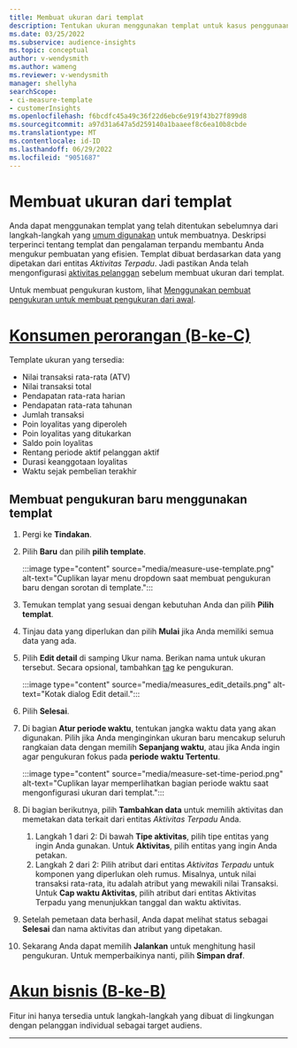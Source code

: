```yaml
---
title: Membuat ukuran dari templat
description: Tentukan ukuran menggunakan templat untuk kasus penggunaan umum.
ms.date: 03/25/2022
ms.subservice: audience-insights
ms.topic: conceptual
author: v-wendysmith
ms.author: wameng
ms.reviewer: v-wendysmith
manager: shellyha
searchScope:
- ci-measure-template
- customerInsights
ms.openlocfilehash: f6bcdfc45a49c36f22d6ebc6e919f43b27f899d8
ms.sourcegitcommit: a97d31a647a5d259140a1baaeef8c6ea10b8cbde
ms.translationtype: MT
ms.contentlocale: id-ID
ms.lasthandoff: 06/29/2022
ms.locfileid: "9051687"
---
```

# <a name="create-measures-from-templates"></a>Membuat ukuran dari templat

Anda dapat menggunakan templat yang telah ditentukan sebelumnya dari langkah-langkah yang [umum digunakan](measures.md) untuk membuatnya. Deskripsi terperinci tentang templat dan pengalaman terpandu membantu Anda mengukur pembuatan yang efisien. Templat dibuat berdasarkan data yang dipetakan dari entitas *Aktivitas Terpadu*. Jadi pastikan Anda telah mengonfigurasi [aktivitas pelanggan](activities.md) sebelum membuat ukuran dari templat.

Untuk membuat pengukuran kustom, lihat [Menggunakan pembuat pengukuran untuk membuat pengukuran dari awal](measure-builder.md).

# <a name="individual-consumers-b-to-c"></a>[Konsumen perorangan (B-ke-C)](#tab/b2c)

Template ukuran yang tersedia: 
- Nilai transaksi rata-rata (ATV)
- Nilai transaksi total
- Pendapatan rata-rata harian
- Pendapatan rata-rata tahunan
- Jumlah transaksi
- Poin loyalitas yang diperoleh
- Poin loyalitas yang ditukarkan
- Saldo poin loyalitas
- Rentang periode aktif pelanggan aktif
- Durasi keanggotaan loyalitas
- Waktu sejak pembelian terakhir

## <a name="build-a-new-measure-using-a-template"></a>Membuat pengukuran baru menggunakan templat

1. Pergi ke **Tindakan**.

1. Pilih **Baru** dan pilih **pilih template**.

   :::image type="content" source="media/measure-use-template.png" alt-text="Cuplikan layar menu dropdown saat membuat pengukuran baru dengan sorotan di template.":::

1. Temukan templat yang sesuai dengan kebutuhan Anda dan pilih **Pilih templat**.

1. Tinjau data yang diperlukan dan pilih **Mulai** jika Anda memiliki semua data yang ada.

1. Pilih **Edit detail** di samping Ukur nama. Berikan nama untuk ukuran tersebut. Secara opsional, tambahkan [tag](work-with-tags-columns.md#manage-tags) ke pengukuran.

   :::image type="content" source="media/measures_edit_details.png" alt-text="Kotak dialog Edit detail.":::

1. Pilih **Selesai**.

1. Di bagian **Atur periode waktu**, tentukan jangka waktu data yang akan digunakan. Pilih jika Anda menginginkan ukuran baru mencakup seluruh rangkaian data dengan memilih **Sepanjang waktu**, atau jika Anda ingin agar pengukuran fokus pada **periode waktu Tertentu**.

   :::image type="content" source="media/measure-set-time-period.png" alt-text="Cuplikan layar memperlihatkan bagian periode waktu saat mengonfigurasi ukuran dari templat.":::

1. Di bagian berikutnya, pilih **Tambahkan data** untuk memilih aktivitas dan memetakan data terkait dari entitas *Aktivitas Terpadu* Anda.

    1. Langkah 1 dari 2: Di bawah **Tipe aktivitas**, pilih tipe entitas yang ingin Anda gunakan. Untuk **Aktivitas**, pilih entitas yang ingin Anda petakan.
    1. Langkah 2 dari 2: Pilih atribut dari entitas *Aktivitas Terpadu* untuk komponen yang diperlukan oleh rumus. Misalnya, untuk nilai transaksi rata-rata, itu adalah atribut yang mewakili nilai Transaksi. Untuk **Cap waktu Aktivitas**, pilih atribut dari entitas Aktivitas Terpadu yang menunjukkan tanggal dan waktu aktivitas.
   
1. Setelah pemetaan data berhasil, Anda dapat melihat status sebagai **Selesai** dan nama aktivitas dan atribut yang dipetakan.

1. Sekarang Anda dapat memilih **Jalankan** untuk menghitung hasil pengukuran. Untuk memperbaikinya nanti, pilih **Simpan draf**.

# <a name="business-accounts-b-to-b"></a>[Akun bisnis (B-ke-B)](#tab/b2b)

Fitur ini hanya tersedia untuk langkah-langkah yang dibuat di lingkungan dengan pelanggan individual sebagai target audiens.

---
